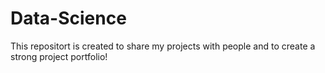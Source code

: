 # Data-Science
This repositort is created to share my projects with people and to create a strong project portfolio!
